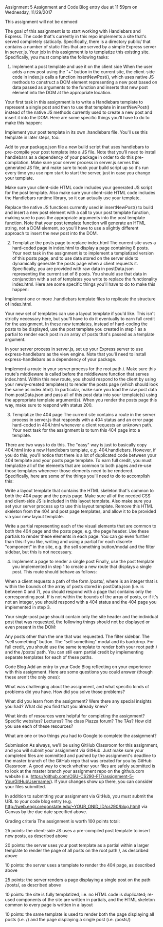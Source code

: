 Assignment 5
Assignment and Code Blog entry due at 11:59pm on Wednesday, 11/29/2017

This assignment will not be demoed

The goal of this assignment is to start working with Handlebars and Express. The code that's currently in this repo implements a site that's served completely statically. Specifically, there is a directory public/ that contains a number of static files that are served by a simple Express server in server.js. Your job in this assignment is to templatize this existing site. Specifically, you must complete the following tasks:

1. Implement a post template and use it on the client side
When the user adds a new post using the "+" button in the current site, the client-side code in index.js calls a function insertNewPost(), which uses native JS methods to construct a DOM element representing a new post based on data passed as arguments to the function and inserts that new post element into the DOM at the appropriate location.

Your first task in this assignment is to write a Handlebars template to represent a single post and then to use that template in insertNewPost() instead of the native JS methods currently used to create a new post and insert it into the DOM. Here are some specific things you'll have to do to make this happen:

Implement your post template in its own .handlebars file. You'll use this template in later steps, too.

Add to your package.json file a new build script that uses handlebars to pre-compile your post template into a JS file. Note that you'll need to install handlebars as a dependency of your package in order to do this pre-compilation. Make sure your server process in server.js serves this generated JS file, and make sure to hook your build script up so it's run every time you use npm start to start the server, just in case you change your template.

Make sure your client-side HTML code includes your generated JS script for the post template. Also make sure your client-side HTML code includes the Handlebars runtime library, so it can actually use your template.

Replace the native JS functions currently used in insertNewPost() to build and insert a new post element with a call to your post template function, making sure to pass the appropriate arguments into the post template function. Note that your post template function will generate an HTML string, not a DOM element, so you'll have to use a slightly different approach to insert the new post into the DOM.

2. Templatize the posts page to replace index.html
The current site uses a hard-coded page in index.html to display a page containing 8 posts. Your next task in the assignment is to implement a templatized version of this posts page, and to use data stored on the server side to dynamically generate the posts page when a client requests it. Specifically, you are provided with raw data in postData.json representing the current set of 8 posts. You should use that data in conjunction with a set of templates you write to replace the functionality index.html. Here are some specific things you'll have to do to make this happen:

Implement one or more .handlebars template files to replicate the structure of index.html.

Your new set of templates can use a layout template if you'd like. This isn't strictly necessary here, but you'll have to do it eventually to earn full credit for the assignment.
In these new templates, instead of hard-coding the posts to be displayed, use the post template you created in step 1 as a partial to render each post in an array of posts that's passed as a template argument.

In your server process in server.js, set up your Express server to use express-handlebars as the view engine. Note that you'll need to install express-handlebars as a dependency of your package.

Implement a route in your server process for the root path /. Make sure this route's middleware is called before the middleware function that serves index.html. Within this new route, you should respond to the client by using your newly-created template(s) to render the posts page (which should look the same as index.html). In particular, make sure you load the raw post data from postData.json and pass all of this post data into your template(s) using the appropriate template argument(s). When you render the posts page this way, make sure to respond with status 200.

3. Templatize the 404 page
The current site contains a route in the server process in server.js that responds with a 404 status and an error page hard-coded in 404.html whenever a client requests an unknown path. Your next task for the assignment is to turn this 404 page into a template.

There are two ways to do this. The "easy" way is just to basically copy 404.html into a new Handlebars template, e.g. 404.handlebars. However, if you do this, you'll notice that there is a lot of duplicated code between your 404 template and your posts page template. To earn full credit, you must templatize all of the elements that are common to both pages and re-use those templates whenever those elements need to be rendered. Specifically, here are some of the things you'll need to do to accomplish this:

Write a layout template that contains the HTML skeleton that's common to both the 404 page and the posts page. Make sure all of the needed CSS and client-side JS is included in this layout template. Also make sure you set your server process up to use this layout template. Remove this HTML skeleton from the 404 and post page templates, and allow it to be provided via your new layout template.

Write a partial representing each of the visual elements that are common to both the 404 page and the posts page, e.g. the page header. Use these partials to render these elements in each page. You can go even further than this if you like, writing and using a partial for each discrete "component" in the site, e.g. the sell something button/modal and the filter sidebar, but this is not necessary.

4. Implement a page to render a single post
Finally, use the post template you implemented in step 1 to create a new route that displays a single post. This route should behave as follows:

When a client requests a path of the form /posts/<n>, where <n> is an integer that is within the bounds of the array of posts stored in postData.json (i.e. <n> is between 0 and 7), you should respond with a page that contains only the corresponding post. If <n> is not within the bounds of the array of posts, or if it's not an integer, you should respond with a 404 status and the 404 page you implemented in step 3.

Your single-post page should contain only the site header and the individual post that was requested, the following things should not be displayed or even present in the DOM:

Any posts other than the one that was requested.
The filter sidebar.
The "sell something" button.
The "sell something" modal and its backdrop.
For full credit, you should use the same template to render both your root path / and the /posts/<n> path. You can still earn partial credit by implementing separate templates for each of these paths.

Code Blog
Add an entry to your Code Blog reflecting on your experience with this assignment. Here are some questions you could answer (though these aren't the only ones):

What was challenging about the assignment, and what specific kinds of problems did you have. How did you solve those problems?

What did you learn from the assignment? Were there any special insights you had? What did you find that you already knew?

What kinds of resources were helpful for completing the assignment? Specific websites? Lectures? The class Piazza forum? The TAs? How did you use each of these resources?

What are one or two things you had to Google to complete the assignment?

Submission
As always, we'll be using GitHub Classroom for this assignment, and you will submit your assignment via GitHub. Just make sure your completed files are committed and pushed by the assignment's deadline to the master branch of the GitHub repo that was created for you by GitHub Classroom. A good way to check whether your files are safely submitted is to look at the master branch your assignment repo on the github.com website (i.e. https://github.com/OSU-CS290-F17/assignment-5-YourGitHubUsername/). If your changes show up there, you can consider your files submitted.

In addition to submitting your assignment via GitHub, you must submit the URL to your code blog entry (e.g. http://web.engr.oregonstate.edu/~YOUR_ONID_ID/cs290/blog.html) via Canvas by the due date specified above.

Grading criteria
The assignment is worth 100 points total:

25 points: the client-side JS uses a pre-compiled post template to insert new posts, as described above

20 points: the server uses your post template as a partial within a larger template to render the page of all posts on the root path /, as described above

10 points: the server uses a template to render the 404 page, as described above

25 points: the server renders a page displaying a single post on the path /posts/<n>, as described above

10 points: the site is fully templatized, i.e. no HTML code is duplicated; re-used components of the site are written in partials, and the HTML skeleton common to every page is written in a layout

10 points: the same template is used to render both the page displaying all posts (i.e. /) and the page displaying a single post (i.e. /posts/<n>)

